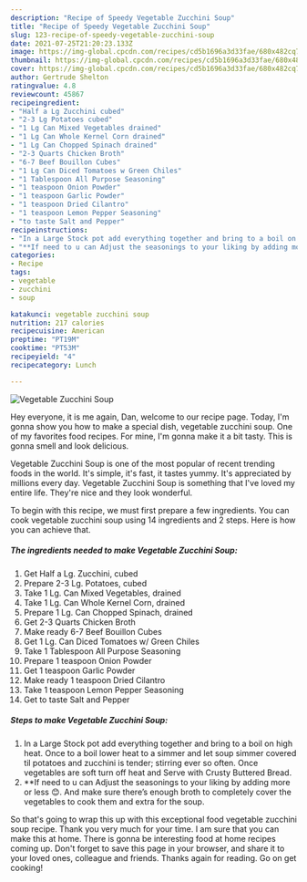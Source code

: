 ```yaml
---
description: "Recipe of Speedy Vegetable Zucchini Soup"
title: "Recipe of Speedy Vegetable Zucchini Soup"
slug: 123-recipe-of-speedy-vegetable-zucchini-soup
date: 2021-07-25T21:20:23.133Z
image: https://img-global.cpcdn.com/recipes/cd5b1696a3d33fae/680x482cq70/vegetable-zucchini-soup-recipe-main-photo.jpg
thumbnail: https://img-global.cpcdn.com/recipes/cd5b1696a3d33fae/680x482cq70/vegetable-zucchini-soup-recipe-main-photo.jpg
cover: https://img-global.cpcdn.com/recipes/cd5b1696a3d33fae/680x482cq70/vegetable-zucchini-soup-recipe-main-photo.jpg
author: Gertrude Shelton
ratingvalue: 4.8
reviewcount: 45867
recipeingredient:
- "Half a Lg Zucchini cubed"
- "2-3 Lg Potatoes cubed"
- "1 Lg Can Mixed Vegetables drained"
- "1 Lg Can Whole Kernel Corn drained"
- "1 Lg Can Chopped Spinach drained"
- "2-3 Quarts Chicken Broth"
- "6-7 Beef Bouillon Cubes"
- "1 Lg Can Diced Tomatoes w Green Chiles"
- "1 Tablespoon All Purpose Seasoning"
- "1 teaspoon Onion Powder"
- "1 teaspoon Garlic Powder"
- "1 teaspoon Dried Cilantro"
- "1 teaspoon Lemon Pepper Seasoning"
- "to taste Salt and Pepper"
recipeinstructions:
- "In a Large Stock pot add everything together and bring to a boil on high heat. Once to a boil lower heat to a simmer and let soup simmer covered til potatoes and zucchini is tender; stirring ever so often. Once vegetables are soft turn off heat and Serve with Crusty Buttered Bread."
- "**If need to u can Adjust the seasonings to your liking by adding more or less 😊. And make sure there’s enough broth to completely cover the vegetables to cook them and extra for the soup."
categories:
- Recipe
tags:
- vegetable
- zucchini
- soup

katakunci: vegetable zucchini soup 
nutrition: 217 calories
recipecuisine: American
preptime: "PT19M"
cooktime: "PT53M"
recipeyield: "4"
recipecategory: Lunch

---
```



![Vegetable Zucchini Soup](https://img-global.cpcdn.com/recipes/cd5b1696a3d33fae/680x482cq70/vegetable-zucchini-soup-recipe-main-photo.jpg)

Hey everyone, it is me again, Dan, welcome to our recipe page. Today, I'm gonna show you how to make a special dish, vegetable zucchini soup. One of my favorites food recipes. For mine, I'm gonna make it a bit tasty. This is gonna smell and look delicious.



Vegetable Zucchini Soup is one of the most popular of recent trending foods in the world. It's simple, it's fast, it tastes yummy. It's appreciated by millions every day. Vegetable Zucchini Soup is something that I've loved my entire life. They're nice and they look wonderful.


To begin with this recipe, we must first prepare a few ingredients. You can cook vegetable zucchini soup using 14 ingredients and 2 steps. Here is how you can achieve that.

<!--inarticleads1-->

##### The ingredients needed to make Vegetable Zucchini Soup:

1. Get Half a Lg. Zucchini, cubed
1. Prepare 2-3 Lg. Potatoes, cubed
1. Take 1 Lg. Can Mixed Vegetables, drained
1. Take 1 Lg. Can Whole Kernel Corn, drained
1. Prepare 1 Lg. Can Chopped Spinach, drained
1. Get 2-3 Quarts Chicken Broth
1. Make ready 6-7 Beef Bouillon Cubes
1. Get 1 Lg. Can Diced Tomatoes w/ Green Chiles
1. Take 1 Tablespoon All Purpose Seasoning
1. Prepare 1 teaspoon Onion Powder
1. Get 1 teaspoon Garlic Powder
1. Make ready 1 teaspoon Dried Cilantro
1. Take 1 teaspoon Lemon Pepper Seasoning
1. Get to taste Salt and Pepper




<!--inarticleads2-->

##### Steps to make Vegetable Zucchini Soup:

1. In a Large Stock pot add everything together and bring to a boil on high heat. Once to a boil lower heat to a simmer and let soup simmer covered til potatoes and zucchini is tender; stirring ever so often. Once vegetables are soft turn off heat and Serve with Crusty Buttered Bread.
1. **If need to u can Adjust the seasonings to your liking by adding more or less 😊. And make sure there’s enough broth to completely cover the vegetables to cook them and extra for the soup.




So that's going to wrap this up with this exceptional food vegetable zucchini soup recipe. Thank you very much for your time. I am sure that you can make this at home. There is gonna be interesting food at home recipes coming up. Don't forget to save this page in your browser, and share it to your loved ones, colleague and friends. Thanks again for reading. Go on get cooking!
